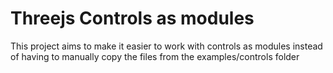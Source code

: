 # Threejs Controls as modules

This project aims to make it easier to work with controls as modules instead of having to manually copy the files from the examples/controls folder
